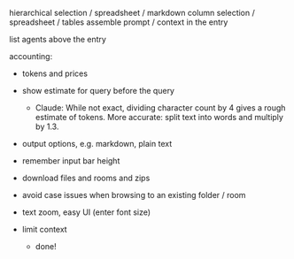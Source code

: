 hierarchical selection / spreadsheet / markdown
column selection / spreadsheet / tables
assemble prompt / context in the entry

list agents above the entry

accounting:
- tokens and prices
- show estimate for query before the query
	- Claude: While not exact, dividing character count by 4 gives a rough estimate of tokens. More accurate: split text into words and multiply by 1.3.
- output options, e.g. markdown, plain text

- remember input bar height

- download files and rooms and zips

- avoid case issues when browsing to an existing folder / room

- text zoom, easy UI (enter font size)

- limit context
	- done!
